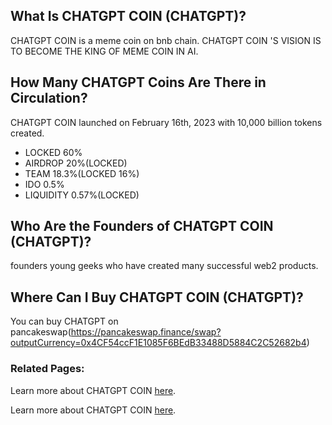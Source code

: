 ## What Is CHATGPT COIN (CHATGPT)?

CHATGPT COIN is  a meme coin on bnb chain.
CHATGPT COIN 'S VISION IS TO BECOME THE KING OF MEME COIN IN AI.


## How Many CHATGPT Coins Are There in Circulation?

CHATGPT COIN launched  on February 16th, 2023 with 10,000 billion tokens created. 
* LOCKED 60%
* AIRDROP 20%(LOCKED)
* TEAM 18.3%(LOCKED 16%)
* IDO 0.5%
* LIQUIDITY 0.57%(LOCKED)

## Who Are the Founders of CHATGPT COIN (CHATGPT)?

founders young geeks who have created many successful web2 products.


## Where Can I Buy CHATGPT COIN (CHATGPT)?

You can buy CHATGPT on pancakeswap(https://pancakeswap.finance/swap?outputCurrency=0x4CF54ccF1E1085F6BEdB33488D5884C2C52682b4)


### Related Pages:

Learn more about CHATGPT COIN [here](https://twitter.com/chatgptcoinbsc).

Learn more about CHATGPT COIN [here](https://t.me/CHATGPTaigongshi).

